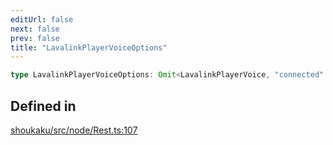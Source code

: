 ```yaml
---
editUrl: false
next: false
prev: false
title: "LavalinkPlayerVoiceOptions"
---
```


```ts
type LavalinkPlayerVoiceOptions: Omit<LavalinkPlayerVoice, "connected" | "ping">;
```

## Defined in

[shoukaku/src/node/Rest.ts:107](https://github.com/shipgirlproject/shoukaku/blob/049b5dc536f3b28e41c5423a707d8a02ac9377a7/src/node/Rest.ts#L107)
